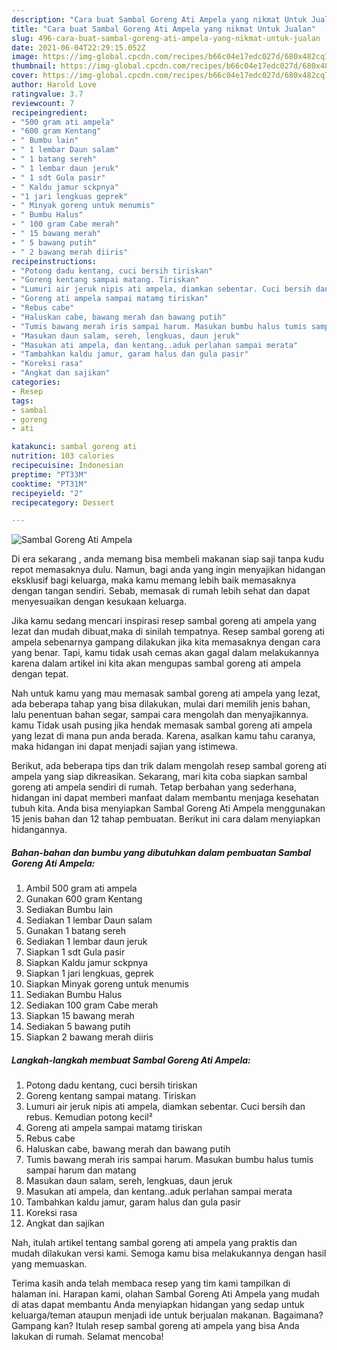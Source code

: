 ```yaml
---
description: "Cara buat Sambal Goreng Ati Ampela yang nikmat Untuk Jualan"
title: "Cara buat Sambal Goreng Ati Ampela yang nikmat Untuk Jualan"
slug: 496-cara-buat-sambal-goreng-ati-ampela-yang-nikmat-untuk-jualan
date: 2021-06-04T22:29:15.052Z
image: https://img-global.cpcdn.com/recipes/b66c04e17edc027d/680x482cq70/sambal-goreng-ati-ampela-foto-resep-utama.jpg
thumbnail: https://img-global.cpcdn.com/recipes/b66c04e17edc027d/680x482cq70/sambal-goreng-ati-ampela-foto-resep-utama.jpg
cover: https://img-global.cpcdn.com/recipes/b66c04e17edc027d/680x482cq70/sambal-goreng-ati-ampela-foto-resep-utama.jpg
author: Harold Love
ratingvalue: 3.7
reviewcount: 7
recipeingredient:
- "500 gram ati ampela"
- "600 gram Kentang"
- " Bumbu lain"
- " 1 lembar Daun salam"
- " 1 batang sereh"
- " 1 lembar daun jeruk"
- " 1 sdt Gula pasir"
- " Kaldu jamur sckpnya"
- "1 jari lengkuas geprek"
- " Minyak goreng untuk menumis"
- " Bumbu Halus"
- " 100 gram Cabe merah"
- " 15 bawang merah"
- " 5 bawang putih"
- " 2 bawang merah diiris"
recipeinstructions:
- "Potong dadu kentang, cuci bersih tiriskan"
- "Goreng kentang sampai matang. Tiriskan"
- "Lumuri air jeruk nipis ati ampela, diamkan sebentar. Cuci bersih dan rebus. Kemudian potong kecil²"
- "Goreng ati ampela sampai matamg tiriskan"
- "Rebus cabe"
- "Haluskan cabe, bawang merah dan bawang putih"
- "Tumis bawang merah iris sampai harum. Masukan bumbu halus tumis sampai harum dan matang"
- "Masukan daun salam, sereh, lengkuas, daun jeruk"
- "Masukan ati ampela, dan kentang..aduk perlahan sampai merata"
- "Tambahkan kaldu jamur, garam halus dan gula pasir"
- "Koreksi rasa"
- "Angkat dan sajikan"
categories:
- Resep
tags:
- sambal
- goreng
- ati

katakunci: sambal goreng ati 
nutrition: 103 calories
recipecuisine: Indonesian
preptime: "PT33M"
cooktime: "PT31M"
recipeyield: "2"
recipecategory: Dessert

---
```



![Sambal Goreng Ati Ampela](https://img-global.cpcdn.com/recipes/b66c04e17edc027d/680x482cq70/sambal-goreng-ati-ampela-foto-resep-utama.jpg)

Di era  sekarang , anda memang bisa membeli makanan siap saji tanpa kudu repot memasaknya dulu. Namun, bagi anda yang ingin menyajikan hidangan eksklusif bagi keluarga, maka kamu memang lebih baik memasaknya dengan tangan sendiri. Sebab, memasak di rumah lebih sehat dan dapat menyesuaikan dengan kesukaan keluarga.

Jika kamu sedang mencari inspirasi resep sambal goreng ati ampela yang lezat dan mudah dibuat,maka di sinilah tempatnya. Resep sambal goreng ati ampela  sebenarnya gampang dilakukan jika kita memasaknya dengan cara yang benar. Tapi, kamu tidak usah cemas akan gagal dalam melakukannya 
karena dalam artikel ini kita akan mengupas sambal goreng ati ampela dengan tepat.  



Nah untuk kamu yang mau memasak sambal goreng ati ampela yang lezat, ada beberapa tahap yang bisa dilakukan, mulai dari memilih jenis bahan, lalu penentuan bahan segar, sampai cara mengolah dan menyajikannya. kamu Tidak usah pusing jika hendak memasak sambal goreng ati ampela yang lezat di mana pun anda berada. Karena, asalkan kamu  tahu caranya, maka hidangan ini dapat menjadi sajian yang istimewa.

Berikut, ada beberapa tips dan trik dalam mengolah resep sambal goreng ati ampela yang siap dikreasikan. Sekarang, mari kita coba siapkan sambal goreng ati ampela sendiri di rumah. Tetap berbahan yang sederhana, hidangan ini dapat memberi manfaat dalam membantu menjaga kesehatan tubuh kita. Anda bisa menyiapkan Sambal Goreng Ati Ampela menggunakan 15 jenis bahan dan 12 tahap pembuatan. Berikut ini cara dalam menyiapkan hidangannya.

<!--inarticleads1-->

##### Bahan-bahan dan bumbu yang dibutuhkan dalam pembuatan Sambal Goreng Ati Ampela:

1. Ambil 500 gram ati ampela
1. Gunakan 600 gram Kentang
1. Sediakan  Bumbu lain
1. Sediakan  1 lembar Daun salam
1. Gunakan  1 batang sereh
1. Sediakan  1 lembar daun jeruk
1. Siapkan  1 sdt Gula pasir
1. Siapkan  Kaldu jamur sckpnya
1. Siapkan 1 jari lengkuas, geprek
1. Siapkan  Minyak goreng untuk menumis
1. Sediakan  Bumbu Halus
1. Sediakan  100 gram Cabe merah
1. Siapkan  15 bawang merah
1. Sediakan  5 bawang putih
1. Siapkan  2 bawang merah diiris




<!--inarticleads2-->

##### Langkah-langkah membuat Sambal Goreng Ati Ampela:

1. Potong dadu kentang, cuci bersih tiriskan
1. Goreng kentang sampai matang. Tiriskan
1. Lumuri air jeruk nipis ati ampela, diamkan sebentar. Cuci bersih dan rebus. Kemudian potong kecil²
1. Goreng ati ampela sampai matamg tiriskan
1. Rebus cabe
1. Haluskan cabe, bawang merah dan bawang putih
1. Tumis bawang merah iris sampai harum. Masukan bumbu halus tumis sampai harum dan matang
1. Masukan daun salam, sereh, lengkuas, daun jeruk
1. Masukan ati ampela, dan kentang..aduk perlahan sampai merata
1. Tambahkan kaldu jamur, garam halus dan gula pasir
1. Koreksi rasa
1. Angkat dan sajikan




Nah, itulah artikel tentang  sambal goreng ati ampela  yang praktis dan mudah dilakukan versi kami. Semoga kamu bisa melakukannya dengan hasil yang memuaskan. 

Terima kasih anda telah membaca resep yang tim kami tampilkan di halaman ini. Harapan kami, olahan  Sambal Goreng Ati Ampela yang mudah di atas dapat membantu Anda menyiapkan hidangan yang sedap untuk keluarga/teman ataupun menjadi ide untuk berjualan makanan. Bagaimana? Gampang kan? Itulah resep sambal goreng ati ampela yang bisa Anda lakukan di rumah. Selamat mencoba!

